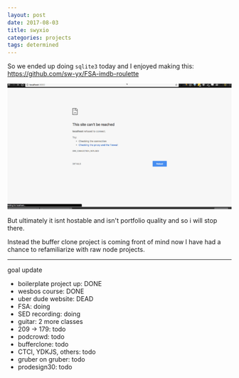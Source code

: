 ```yaml
---
layout: post
date: 2017-08-03
title: swyxio
categories: projects
tags: determined
---
```


So we ended up doing `sqlite3` today and I enjoyed making this: https://github.com/sw-yx/FSA-imdb-roulette

![gif](https://github.com/sw-yx/FSA-imdb-roulette/raw/master/imdbroulette.gif)

But ultimately it isnt hostable and isn't portfolio quality and so i will stop there.

Instead the buffer clone project is coming front of mind now I have had a chance to refamiliarize with raw node projects.

---

goal update
- boilerplate project up: DONE
- wesbos course: DONE
- uber dude website: DEAD
- FSA: doing
- SED recording: doing
- guitar: 2 more classes
- 209 -> 179: todo
- podcrowd: todo
- bufferclone: todo
- CTCI, YDKJS, others: todo
- gruber on gruber: todo
- prodesign30: todo
